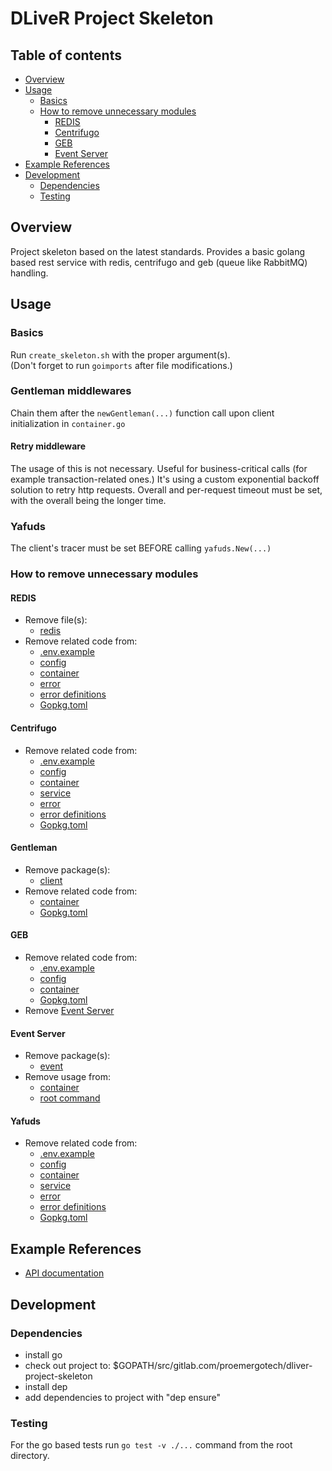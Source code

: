 DLiveR Project Skeleton
==============================

## Table of contents
- [Overview](#overview)
- [Usage](#usage)
  - [Basics](#basics)
  - [How to remove unnecessary modules](#how-to-remove-unnecessary-modules)
    - [REDIS](#redis)
    - [Centrifugo](#centrifugo)
    - [GEB](#geb)
    - [Event Server](#event-server)
- [Example References](#example-references)
- [Development](#development)
  - [Dependencies](#dependencies)
  - [Testing](#testing)

## Overview

Project skeleton based on the latest standards.
Provides a basic golang based rest service with redis, centrifugo and geb (queue like RabbitMQ) handling.

## Usage
### Basics
Run `create_skeleton.sh` with the proper argument(s).   
(Don't forget to run `goimports` after file modifications.)

### Gentleman middlewares
Chain them after the `newGentleman(...)` function call upon client initialization in `container.go`
#### Retry middleware
The usage of this is not necessary. Useful for business-critical calls (for example transaction-related ones.)
It's using a custom exponential backoff solution to retry http requests. Overall and per-request timeout
must be set, with the overall being the longer time.

### Yafuds
The client's tracer must be set BEFORE calling `yafuds.New(...)`

### How to remove unnecessary modules
#### REDIS
- Remove file(s):
  - [redis](./app/storage/redis.go)
- Remove related code from:
  - [.env.example](./.env.example)
  - [config](./app/config/config.go)
  - [container](./app/di/container.go)
  - [error](./app/storage/error.go) 
  - [error definitions](./app/schema/service/error.go)
  - [Gopkg.toml](./Gopkg.toml)
  
#### Centrifugo
- Remove related code from:
  - [.env.example](./.env.example)
  - [config](./app/config/config.go)
  - [container](./app/di/container.go)
  - [service](./app/service/service.go) 
  - [error](./app/service/error.go)
  - [error definitions](./app/schema/service/error.go)
  - [Gopkg.toml](./Gopkg.toml)

#### Gentleman
- Remove package(s):
  - [client](./app/client)
- Remove related code from:
  - [container](./app/di/container.go)
  - [Gopkg.toml](./Gopkg.toml)
  
#### GEB
- Remove related code from:
  - [.env.example](./.env.example)
  - [config](./app/config/config.go)
  - [container](./app/di/container.go)
  - [Gopkg.toml](./Gopkg.toml)
- Remove [Event Server](#event-server)

#### Event Server
- Remove package(s):
  - [event](./app/event/)
- Remove usage from:
  - [container](./app/di/container.go)
  - [root command](./cmd/root.go)

#### Yafuds
- Remove related code from:
  - [.env.example](./.env.example)
  - [config](./app/config/config.go)
  - [container](./app/di/container.go)
  - [service](./app/service/service.go)
  - [error](./app/service/error.go)
  - [error definitions](./app/schema/service/error.go)
  - [Gopkg.toml](./Gopkg.toml)
  
## Example References
* [API documentation](./API.md)

## Development

### Dependencies
- install go
- check out project to: $GOPATH/src/gitlab.com/proemergotech/dliver-project-skeleton
- install dep
- add dependencies to project with "dep ensure"

### Testing

For the go based tests run `go test -v ./...` command from the root directory.  
